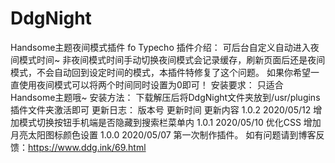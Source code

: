 # DdgNight
Handsome主题夜间模式插件 fo Typecho
插件介绍：
可后台自定义自动进入夜间模式时间~
非夜间模式时间手动切换夜间模式会记录缓存，刷新页面后还是夜间模式，不会自动回到设定时间的模式，本插件特修复了这个问题。
如果你希望一直使用夜间模式可以将两个时间同时设置为0即可！
安装要求：
只适合Handsome主题哦~
安装方法：
下载解压后将DdgNight文件夹放到/usr/plugins插件文件夹激活即可
更新日志：
版本号	更新时间	更新内容
1.0.2	2020/05/12	增加模式切换按钮手机端是否隐藏到搜索栏菜单内
1.0.1	2020/05/10	优化CSS 增加月亮太阳图标颜色设置
1.0.0	2020/05/07	第一次制作插件。
如有问题请到博客反馈：https://www.ddg.ink/69.html
